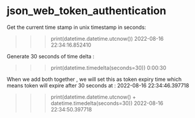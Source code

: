 # json_web_token_authentication


Get the current time stamp in unix timestamp in seconds:

>>> print(datetime.datetime.utcnow())
2022-08-16 22:34:16.852410


Generate 30 seconds of time delta :


>>> print(datetime.timedelta(seconds=30))
0:00:30
>>> 


When we add both together , we will set this as token expiry time which means token will expire after 30 seconds at : 2022-08-16 22:34:46.397718

>>> print(datetime.datetime.utcnow() + datetime.timedelta(seconds=30))
2022-08-16 22:34:50.397718
>>> 
